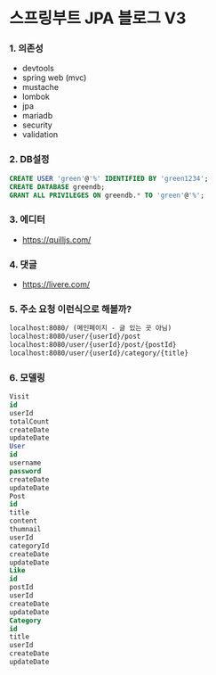 # 스프링부트 JPA 블로그 V3

### 1. 의존성
- devtools
- spring web (mvc)
- mustache
- lombok
- jpa
- mariadb
- security
- validation

### 2. DB설정
```sql
CREATE USER 'green'@'%' IDENTIFIED BY 'green1234';
CREATE DATABASE greendb;
GRANT ALL PRIVILEGES ON greendb.* TO 'green'@'%';
```

### 3. 에디터
- https://quilljs.com/

### 4. 댓글
- https://livere.com/

### 5. 주소 요청 이런식으로 해볼까?
```txt
localhost:8080/ (메인페이지 - 글 있는 곳 아님)
localhost:8080/user/{userId}/post
localhost:8080/user/{userId}/post/{postId}
localhost:8080/user/{userId}/category/{title}
```

### 6. 모델링
```sql
Visit
id
userId
totalCount
createDate
updateDate
User
id
username
password
createDate
updateDate
Post
id
title
content
thumnail
userId
categoryId
createDate
updateDate
Like
id
postId
userId
createDate
updateDate
Category
id
title
userId
createDate
updateDate
```